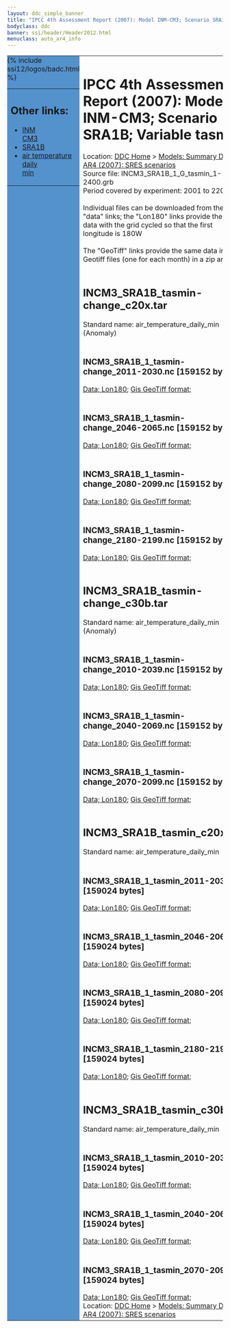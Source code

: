 ```yaml
---
layout: ddc_simple_banner
title: "IPCC 4th Assessment Report (2007): Model INM-CM3; Scenario SRA1B; Variable tasmin"
bodyclass: ddc
banner: ssi/header/Header2012.html
menuclass: auto_ar4_info
---
```



<table width="100%" border="0" cellspacing="0" cellpadding="0" style="border-collapse: collapse;">
<tr style="margin:0;padding:0;border:0;">
<td style="margin:0;padding:0;border:0;height:1pt;width:150pt;background:#5492CD;" valign="top" >

<div id="lh-col2" class="auto_ar4_info">
<table class="menumain" bgcolor="#5492CD" cellspacing="0" width="100%" border="0">
<tr><td>
<h2> Other links:</h2>
<ul>
<li><a href="/auto/ar4/model-INM-CM3.html">INM<br/>CM3</a></li>
<li><a href="/auto/ar4/scenario-SRA1B.html">SRA1B</a></li>
<li><a href="/auto/ar4/var-air_temperature_daily_min.html">air temperature daily<br/> min</a></li>
</ul>
</td></tr>
{% include ssi12/logos/badc.html %}
</table>
</div>
</td>
<td><h1>IPCC 4th Assessment Report (2007): Model INM-CM3; Scenario SRA1B; Variable tasmin</h1>

<!-- Breadcrumb1 -->
<div id="breadcrumb1" align="left">
Location: <a href="/index.html">DDC Home</a> > <a href="/sim/gcm_clim/">Models: Summary Data</a>
> <a href="/sim/gcm_clim/SRES_AR4/index.html">AR4 (2007): SRES scenarios</a>
</div>
<!-- End of Breadcrumb1 -->Source file: INCM3_SRA1B_1_G_tasmin_1-2400.grb
<br/>
Period covered by experiment: 2001 to 2200<br/>
<br/>Individual files can be downloaded from the "data" links; the "Lon180" links provide the same data
         with the grid cycled so that the first longitude is 180W<br/>
<br/>The "GeoTiff" links provide the same data in 12 Geotiff files (one for each month)
          in a zip archive<br/>
<br/><h2>INCM3_SRA1B_tasmin-change_c20x.tar</h2>
Standard name: air_temperature_daily_min (Anomaly)<br>
<br/><h3>INCM3_SRA1B_1_tasmin-change_2011-2030.nc [159152 bytes]</h3>
<a href="http://apps.ipcc-data.org/cgi-bin/downl/ar4_nc/tasmin/INCM3_SRA1B_1_tasmin-change_2011-2030.nc">Data; </a><a href="http://apps.ipcc-data.org/cgi-bin/downl/ar4_nc/tasmin/INCM3_SRA1B_1_tasmin-change_2011-2030.cyto180.nc"> Lon180</a>; <a href="/cgi-bin/downl/ar4_tif/tasmin/INCM3_SRA1B_1_tasmin-change_2011-2030.zip">Gis GeoTiff format; </a><br/>
<br/><h3>INCM3_SRA1B_1_tasmin-change_2046-2065.nc [159152 bytes]</h3>
<a href="http://apps.ipcc-data.org/cgi-bin/downl/ar4_nc/tasmin/INCM3_SRA1B_1_tasmin-change_2046-2065.nc">Data; </a><a href="http://apps.ipcc-data.org/cgi-bin/downl/ar4_nc/tasmin/INCM3_SRA1B_1_tasmin-change_2046-2065.cyto180.nc"> Lon180</a>; <a href="/cgi-bin/downl/ar4_tif/tasmin/INCM3_SRA1B_1_tasmin-change_2046-2065.zip">Gis GeoTiff format; </a><br/>
<br/><h3>INCM3_SRA1B_1_tasmin-change_2080-2099.nc [159152 bytes]</h3>
<a href="http://apps.ipcc-data.org/cgi-bin/downl/ar4_nc/tasmin/INCM3_SRA1B_1_tasmin-change_2080-2099.nc">Data; </a><a href="http://apps.ipcc-data.org/cgi-bin/downl/ar4_nc/tasmin/INCM3_SRA1B_1_tasmin-change_2080-2099.cyto180.nc"> Lon180</a>; <a href="/cgi-bin/downl/ar4_tif/tasmin/INCM3_SRA1B_1_tasmin-change_2080-2099.zip">Gis GeoTiff format; </a><br/>
<br/><h3>INCM3_SRA1B_1_tasmin-change_2180-2199.nc [159152 bytes]</h3>
<a href="http://apps.ipcc-data.org/cgi-bin/downl/ar4_nc/tasmin/INCM3_SRA1B_1_tasmin-change_2180-2199.nc">Data; </a><a href="http://apps.ipcc-data.org/cgi-bin/downl/ar4_nc/tasmin/INCM3_SRA1B_1_tasmin-change_2180-2199.cyto180.nc"> Lon180</a>; <a href="/cgi-bin/downl/ar4_tif/tasmin/INCM3_SRA1B_1_tasmin-change_2180-2199.zip">Gis GeoTiff format; </a><br/>
<br/><h2>INCM3_SRA1B_tasmin-change_c30b.tar</h2>
Standard name: air_temperature_daily_min (Anomaly)<br>
<br/><h3>INCM3_SRA1B_1_tasmin-change_2010-2039.nc [159152 bytes]</h3>
<a href="http://apps.ipcc-data.org/cgi-bin/downl/ar4_nc/tasmin/INCM3_SRA1B_1_tasmin-change_2010-2039.nc">Data; </a><a href="http://apps.ipcc-data.org/cgi-bin/downl/ar4_nc/tasmin/INCM3_SRA1B_1_tasmin-change_2010-2039.cyto180.nc"> Lon180</a>; <a href="/cgi-bin/downl/ar4_tif/tasmin/INCM3_SRA1B_1_tasmin-change_2010-2039.zip">Gis GeoTiff format; </a><br/>
<br/><h3>INCM3_SRA1B_1_tasmin-change_2040-2069.nc [159152 bytes]</h3>
<a href="http://apps.ipcc-data.org/cgi-bin/downl/ar4_nc/tasmin/INCM3_SRA1B_1_tasmin-change_2040-2069.nc">Data; </a><a href="http://apps.ipcc-data.org/cgi-bin/downl/ar4_nc/tasmin/INCM3_SRA1B_1_tasmin-change_2040-2069.cyto180.nc"> Lon180</a>; <a href="/cgi-bin/downl/ar4_tif/tasmin/INCM3_SRA1B_1_tasmin-change_2040-2069.zip">Gis GeoTiff format; </a><br/>
<br/><h3>INCM3_SRA1B_1_tasmin-change_2070-2099.nc [159152 bytes]</h3>
<a href="http://apps.ipcc-data.org/cgi-bin/downl/ar4_nc/tasmin/INCM3_SRA1B_1_tasmin-change_2070-2099.nc">Data; </a><a href="http://apps.ipcc-data.org/cgi-bin/downl/ar4_nc/tasmin/INCM3_SRA1B_1_tasmin-change_2070-2099.cyto180.nc"> Lon180</a>; <a href="/cgi-bin/downl/ar4_tif/tasmin/INCM3_SRA1B_1_tasmin-change_2070-2099.zip">Gis GeoTiff format; </a><br/>
<br/><h2>INCM3_SRA1B_tasmin_c20x.tar</h2>
Standard name: air_temperature_daily_min<br>
<br/><h3>INCM3_SRA1B_1_tasmin_2011-2030.nc [159024 bytes]</h3>
<a href="http://apps.ipcc-data.org/cgi-bin/downl/ar4_nc/tasmin/INCM3_SRA1B_1_tasmin_2011-2030.nc">Data; </a><a href="http://apps.ipcc-data.org/cgi-bin/downl/ar4_nc/tasmin/INCM3_SRA1B_1_tasmin_2011-2030.cyto180.nc"> Lon180</a>; <a href="/cgi-bin/downl/ar4_tif/tasmin/INCM3_SRA1B_1_tasmin_2011-2030.zip">Gis GeoTiff format; </a><br/>
<br/><h3>INCM3_SRA1B_1_tasmin_2046-2065.nc [159024 bytes]</h3>
<a href="http://apps.ipcc-data.org/cgi-bin/downl/ar4_nc/tasmin/INCM3_SRA1B_1_tasmin_2046-2065.nc">Data; </a><a href="http://apps.ipcc-data.org/cgi-bin/downl/ar4_nc/tasmin/INCM3_SRA1B_1_tasmin_2046-2065.cyto180.nc"> Lon180</a>; <a href="/cgi-bin/downl/ar4_tif/tasmin/INCM3_SRA1B_1_tasmin_2046-2065.zip">Gis GeoTiff format; </a><br/>
<br/><h3>INCM3_SRA1B_1_tasmin_2080-2099.nc [159024 bytes]</h3>
<a href="http://apps.ipcc-data.org/cgi-bin/downl/ar4_nc/tasmin/INCM3_SRA1B_1_tasmin_2080-2099.nc">Data; </a><a href="http://apps.ipcc-data.org/cgi-bin/downl/ar4_nc/tasmin/INCM3_SRA1B_1_tasmin_2080-2099.cyto180.nc"> Lon180</a>; <a href="/cgi-bin/downl/ar4_tif/tasmin/INCM3_SRA1B_1_tasmin_2080-2099.zip">Gis GeoTiff format; </a><br/>
<br/><h3>INCM3_SRA1B_1_tasmin_2180-2199.nc [159024 bytes]</h3>
<a href="http://apps.ipcc-data.org/cgi-bin/downl/ar4_nc/tasmin/INCM3_SRA1B_1_tasmin_2180-2199.nc">Data; </a><a href="http://apps.ipcc-data.org/cgi-bin/downl/ar4_nc/tasmin/INCM3_SRA1B_1_tasmin_2180-2199.cyto180.nc"> Lon180</a>; <a href="/cgi-bin/downl/ar4_tif/tasmin/INCM3_SRA1B_1_tasmin_2180-2199.zip">Gis GeoTiff format; </a><br/>
<br/><h2>INCM3_SRA1B_tasmin_c30b.tar</h2>
Standard name: air_temperature_daily_min<br>
<br/><h3>INCM3_SRA1B_1_tasmin_2010-2039.nc [159024 bytes]</h3>
<a href="http://apps.ipcc-data.org/cgi-bin/downl/ar4_nc/tasmin/INCM3_SRA1B_1_tasmin_2010-2039.nc">Data; </a><a href="http://apps.ipcc-data.org/cgi-bin/downl/ar4_nc/tasmin/INCM3_SRA1B_1_tasmin_2010-2039.cyto180.nc"> Lon180</a>; <a href="/cgi-bin/downl/ar4_tif/tasmin/INCM3_SRA1B_1_tasmin_2010-2039.zip">Gis GeoTiff format; </a><br/>
<br/><h3>INCM3_SRA1B_1_tasmin_2040-2069.nc [159024 bytes]</h3>
<a href="http://apps.ipcc-data.org/cgi-bin/downl/ar4_nc/tasmin/INCM3_SRA1B_1_tasmin_2040-2069.nc">Data; </a><a href="http://apps.ipcc-data.org/cgi-bin/downl/ar4_nc/tasmin/INCM3_SRA1B_1_tasmin_2040-2069.cyto180.nc"> Lon180</a>; <a href="/cgi-bin/downl/ar4_tif/tasmin/INCM3_SRA1B_1_tasmin_2040-2069.zip">Gis GeoTiff format; </a><br/>
<br/><h3>INCM3_SRA1B_1_tasmin_2070-2099.nc [159024 bytes]</h3>
<a href="http://apps.ipcc-data.org/cgi-bin/downl/ar4_nc/tasmin/INCM3_SRA1B_1_tasmin_2070-2099.nc">Data; </a><a href="http://apps.ipcc-data.org/cgi-bin/downl/ar4_nc/tasmin/INCM3_SRA1B_1_tasmin_2070-2099.cyto180.nc"> Lon180</a>; <a href="/cgi-bin/downl/ar4_tif/tasmin/INCM3_SRA1B_1_tasmin_2070-2099.zip">Gis GeoTiff format; </a><br/>
<!-- Breadcrumb2 -->
<div id="breadcrumb2" align="left">
Location: <a href="/index.html">DDC Home</a> > <a href="/sim/gcm_clim/">Models: Summary Data</a>
> <a href="/sim/gcm_clim/SRES_AR4/index.html">AR4 (2007): SRES scenarios</a>
</div>
<!-- End of Breadcrumb2 --></td></tr></table>
